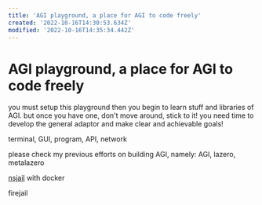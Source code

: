 ```yaml
---
title: 'AGI playground, a place for AGI to code freely'
created: '2022-10-16T14:30:53.634Z'
modified: '2022-10-16T14:35:34.442Z'
---
```


# AGI playground, a place for AGI to code freely

you must setup this playground then you begin to learn stuff and libraries of AGI. but once you have one, don't move around, stick to it! you need time to develop the general adaptor and make clear and achievable goals!

terminal, GUI, program, API, network

please check my previous efforts on building AGI, namely: AGI, lazero, metalazero

[nsjail](https://nsjail.dev/) with docker

firejail
